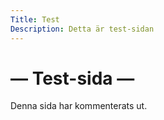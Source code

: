 ```yaml
---
Title: Test
Description: Detta är test-sidan
---
```


&#8212; Test-sida &#8212;
==========================

<div class="text">
Denna sida har kommenterats ut.
</div>

<!-- ![Leaf](image/leaf_256x256.png)

<h2>Kmom05</h2>

<div class="embed-container">
    <iframe src="https://www.youtube.com/embed/gCwjLPBqpa0" frameborder="0" allowfullscreen></iframe>
</div>


<a href="%base_url%/image/css.jpg" target="_blank">
    <picture>
        <source media="(min-width: 668px)" srcset="%base_url%/image/css.jpg">
        <img src="%base_url%/image/css.jpg&w=667" alt="Css image">
    </picture>
</a>



<h2>Kmom02</h2>
<p class="old-fashioned">
Hör nu på, govänner, så ska jag för er berätta vad en gosse gjorde, det är nu längesen, men nog lever minnet kvar i Smålands sköna dalar, Katthult Lönneberga, det var den gossens hem. Hujedamej, sånt barn han var, Ej värre tänkas kan, Och Emil var det namn han bar, Ja, Emil hette han.
<span>(Tillägg för att testa nesting)</span>
</p>

<p class="modern">
Hör nu på, goävanner, så ska jag för er berätta vad vår Emil gjorde en dag i sköna maj. Upp i Katthults flaggsång hissa han sin lille syster, stod sen lugnt og såg henne hänga där på svaj. Hujedamej, sånt barn han var,fast Ida var rätt nöjd, ty ingen annan svävat har på denne höga höjd.
</p>

<p class="worst-ever">
Nästa hyss han gjorde var när han i grönsakssoppan dök på huvet ner og sen satt där stenhårt fast uti mor sins soppskål, ty hans öron var för stora, så det blev att fara till doktorn det med hast. Hujedamej, sånt barn han var, tror inte också ni, att den som blott en soppskål har vill ej ha gossar i?
</p>


<h2>Kmom01</h2>
<div style="width: 600px; height: 100px; background: black; box-sizing: content-box;"></div>

<div style="width: 100%; height: 100px; background: blue; box-sizing: content-box;"></div>

<div style="width: 50vw; height: 100px; background: red; box-sizing: border-box;"></div>

<div style="width: 100vw; height: 100px; background: green; box-sizing: border-box;"></div> -->